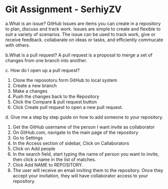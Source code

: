# Git Assignment - SerhiyZV

a.What is an issue?
GitHub Issues are items you can create in a repository to plan, discuss and track work.
Issues are simple to create and flexible to suit a variety of scenarios.
The issue can be used to track work, give or receive feedback. collabarate on ideas or tasks, and efficiently commucate with others.

b.What is a pull request?
A pull request is a proposal to merge a set of changes from one branch into another.

c. How do I open up a pull request?
1. Clone the reposotoru form GitHub to local system
2. Create a new branch
3. Make a changes
4. Push the changes back to the Repository
5. Click the Compare & pull request button
6. Click Create pull request to open a new pull request.

d. Give me a step by step guide on how to add someone to your repository.
1. Get the GitHub username of the person I want invite as collaborator
2. On GitHub.com, navigate to the main page of the repository
3. Go to Settings
4. In the Access section of sidebar, Click on Callaborators
5. Click on Add people
6. In the search field, start typing the name of person you want to invite, then click a name in the list of matches.
7. Click Add NAME to REPOSITORY.
8. The user will receive an email inviting them to the repository. 
Once they accept your invitation, they will have collaborator access to your repository.
 
